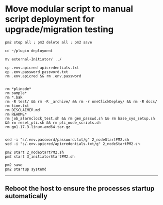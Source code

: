 # Move modular script to manual script deployment for upgrade/migration testing 

```
pm2 stop all ; pm2 delete all ; pm2 save

cd ~/plugin-deployment

mv external-Initiator/ ../

cp .env.apicred apicredentials.txt
cp .env.password password.txt
rm .env.apicred && rm .env.password


rm *plinode*
rm sample*
rm *.bak
rm -R test/ && rm -R _archive/ && rm -r oneClickDeploy/ && rm -R docs/
rm time.txt
rm DISCLAIMER.md
rm README*
rm job_alarmclock_test.sh && rm gen_passwd.sh && rm base_sys_setup.sh && rm reset_pli.sh && rm pli_node_scripts.sh
rm go1.17.3.linux-amd64.tar.gz


sed -i "s/.env.password/password.txt/g" 2_nodeStartPM2.sh
sed -i "s/.env.apicred/apicredentials.txt/g" 2_nodeStartPM2.sh

pm2 start 2_nodeStartPM2.sh
pm2 start 3_initiatorStartPM2.sh

pm2 save
pm2 startup systemd
```

---
**Reboot the host to ensure the processes startup automatically**
---